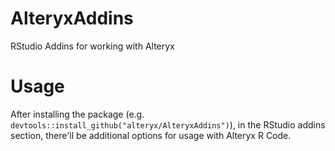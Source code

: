 # AlteryxAddins
RStudio Addins for working with Alteryx

# Usage
After installing the package (e.g. `devtools::install_github("alteryx/AlteryxAddins")`), in the RStudio addins section, there'll be additional options for usage with Alteryx R Code.
